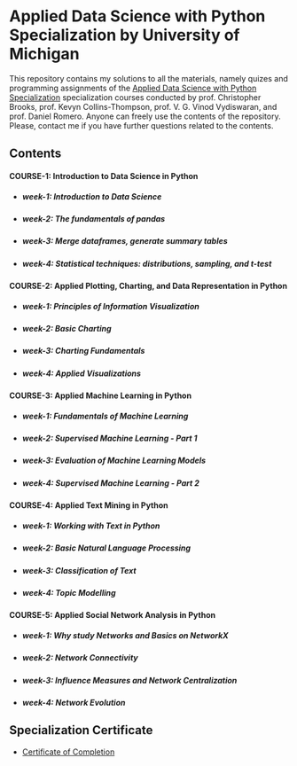 # Applied Data Science with Python Specialization by University of Michigan

This repository contains my solutions to all the materials, namely quizes and programming assignments of the [Applied Data Science with Python Specialization](https://www.coursera.org/specializations/data-science-python) specialization courses conducted by prof. Christopher Brooks, prof. Kevyn Collins-Thompson, prof. V. G. Vinod Vydiswaran, and prof. Daniel Romero. Anyone can freely use the contents of the repository. Please, contact me if you have further questions related to the contents.


## Contents

#### COURSE-1: Introduction to Data Science in Python
- ##### week-1: Introduction to Data Science

- ##### week-2: The fundamentals of pandas
  
- ##### week-3: Merge dataframes, generate summary tables

- ##### week-4: Statistical techniques: distributions, sampling, and t-test

#### COURSE-2: Applied Plotting, Charting, and Data Representation in Python
- ##### week-1: Principles of Information Visualization

- ##### week-2: Basic Charting
  
- ##### week-3: Charting Fundamentals

- ##### week-4: Applied Visualizations

#### COURSE-3: Applied Machine Learning in Python
- ##### week-1: Fundamentals of Machine Learning

- ##### week-2: Supervised Machine Learning - Part 1
  
- ##### week-3: Evaluation of Machine Learning Models

- ##### week-4: Supervised Machine Learning - Part 2

#### COURSE-4: Applied Text Mining in Python
- ##### week-1: Working with Text in Python

- ##### week-2: Basic Natural Language Processing
  
- ##### week-3: Classification of Text

- ##### week-4: Topic Modelling

#### COURSE-5: Applied Social Network Analysis in Python
- ##### week-1: Why study Networks and Basics on NetworkX

- ##### week-2: Network Connectivity
  
- ##### week-3: Influence Measures and Network Centralization

- ##### week-4: Network Evolution

## Specialization Certificate

- [Certificate of Completion](https://www.coursera.org/account/accomplishments/specialization/certificate/45W4PGZG29MZ)
